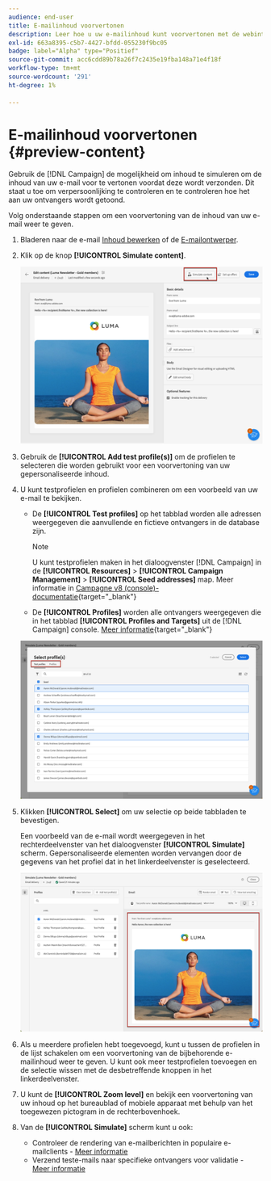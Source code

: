 ```yaml
---
audience: end-user
title: E-mailinhoud voorvertonen
description: Leer hoe u uw e-mailinhoud kunt voorvertonen met de webinterface voor campagnes
exl-id: 663a8395-c5b7-4427-bfdd-055230f9bc05
badge: label="Alpha" type="Positief"
source-git-commit: acc6cdd89b78a26f7c2435e19fba148a71e4f18f
workflow-type: tm+mt
source-wordcount: '291'
ht-degree: 1%

---
```



# E-mailinhoud voorvertonen {#preview-content}

Gebruik de [!DNL Campaign] de mogelijkheid om inhoud te simuleren om de inhoud van uw e-mail voor te vertonen voordat deze wordt verzonden. Dit staat u toe om verpersoonlijking te controleren en te controleren hoe het aan uw ontvangers wordt getoond.

Volg onderstaande stappen om een voorvertoning van de inhoud van uw e-mail weer te geven.

1. Bladeren naar de e-mail [Inhoud bewerken](../content/edit-content.md) of de [E-mailontwerper](../content/get-started-email-designer.md).

1. Klik op de knop **[!UICONTROL Simulate content]**.

   ![](assets/simulate-button.png)

1. Gebruik de **[!UICONTROL Add test profile(s)]** om de profielen te selecteren die worden gebruikt voor een voorvertoning van uw gepersonaliseerde inhoud.

1. U kunt testprofielen en profielen combineren om een voorbeeld van uw e-mail te bekijken.

   * De **[!UICONTROL Test profiles]** op het tabblad worden alle adressen weergegeven die aanvullende en fictieve ontvangers in de database zijn.

     >[!NOTE]
     >
     >U kunt testprofielen maken in het dialoogvenster [!DNL Campaign] in de **[!UICONTROL Resources]** > **[!UICONTROL Campaign Management]** > **[!UICONTROL Seed addresses]** map. Meer informatie in [Campagne v8 (console)-documentatie](https://experienceleague.adobe.com/docs/campaign/campaign-v8/audience/add-profiles/test-profiles.html){target="_blank"}

   * De **[!UICONTROL Profiles]** worden alle ontvangers weergegeven die in het tabblad **[!UICONTROL Profiles and Targets]** uit de [!DNL Campaign] console. [Meer informatie](https://experienceleague.adobe.com/docs/campaign/campaign-v8/audience/view-profiles.html){target="_blank"}

   ![](assets/simulate-select-profiles.png)

1. Klikken **[!UICONTROL Select]** om uw selectie op beide tabbladen te bevestigen.

   Een voorbeeld van de e-mail wordt weergegeven in het rechterdeelvenster van het dialoogvenster **[!UICONTROL Simulate]** scherm. Gepersonaliseerde elementen worden vervangen door de gegevens van het profiel dat in het linkerdeelvenster is geselecteerd.

   ![](assets/simulate-preview.png)

1. Als u meerdere profielen hebt toegevoegd, kunt u tussen de profielen in de lijst schakelen om een voorvertoning van de bijbehorende e-mailinhoud weer te geven. U kunt ook meer testprofielen toevoegen en de selectie wissen met de desbetreffende knoppen in het linkerdeelvenster.

1. U kunt de **[!UICONTROL Zoom level]** en bekijk een voorvertoning van uw inhoud op het bureaublad of mobiele apparaat met behulp van het toegewezen pictogram in de rechterbovenhoek.

1. Van de **[!UICONTROL Simulate]** scherm kunt u ook:
   * Controleer de rendering van e-mailberichten in populaire e-mailclients - [Meer informatie](email-rendering.md)
   * Verzend teste-mails naar specifieke ontvangers voor validatie - [Meer informatie](proofs.md)




